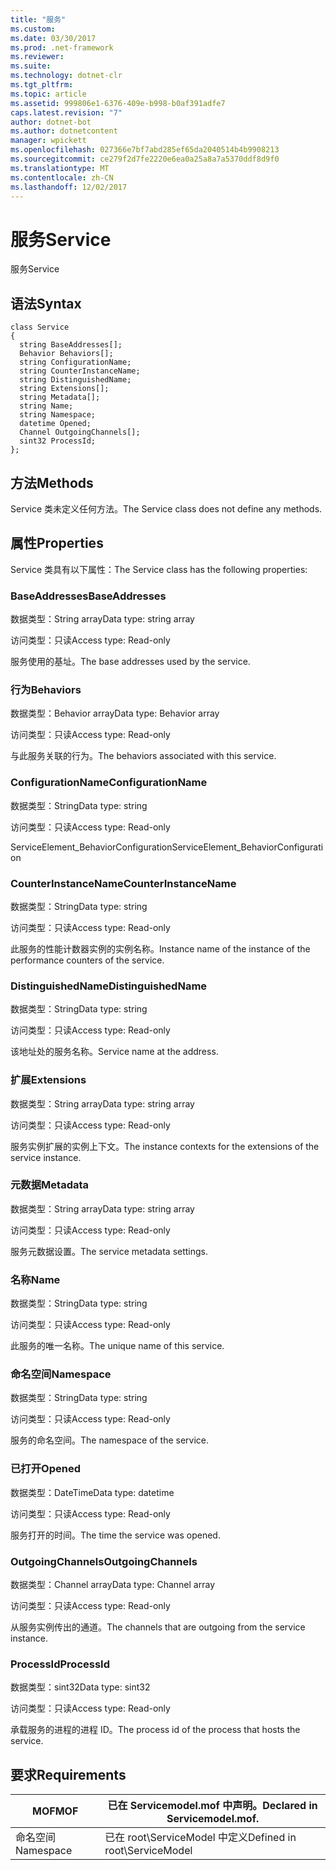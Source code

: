 ```yaml
---
title: "服务"
ms.custom: 
ms.date: 03/30/2017
ms.prod: .net-framework
ms.reviewer: 
ms.suite: 
ms.technology: dotnet-clr
ms.tgt_pltfrm: 
ms.topic: article
ms.assetid: 999806e1-6376-409e-b998-b0af391adfe7
caps.latest.revision: "7"
author: dotnet-bot
ms.author: dotnetcontent
manager: wpickett
ms.openlocfilehash: 027366e7bf7abd285ef65da2040514b4b9908213
ms.sourcegitcommit: ce279f2d7fe2220e6ea0a25a8a7a5370ddf8d9f0
ms.translationtype: MT
ms.contentlocale: zh-CN
ms.lasthandoff: 12/02/2017
---
```

# <a name="service"></a><span data-ttu-id="26b36-102">服务</span><span class="sxs-lookup"><span data-stu-id="26b36-102">Service</span></span>
<span data-ttu-id="26b36-103">服务</span><span class="sxs-lookup"><span data-stu-id="26b36-103">Service</span></span>  
  
## <a name="syntax"></a><span data-ttu-id="26b36-104">语法</span><span class="sxs-lookup"><span data-stu-id="26b36-104">Syntax</span></span>  
  
```  
class Service  
{  
  string BaseAddresses[];  
  Behavior Behaviors[];  
  string ConfigurationName;  
  string CounterInstanceName;  
  string DistinguishedName;  
  string Extensions[];  
  string Metadata[];  
  string Name;  
  string Namespace;  
  datetime Opened;  
  Channel OutgoingChannels[];  
  sint32 ProcessId;  
};  
```  
  
## <a name="methods"></a><span data-ttu-id="26b36-105">方法</span><span class="sxs-lookup"><span data-stu-id="26b36-105">Methods</span></span>  
 <span data-ttu-id="26b36-106">Service 类未定义任何方法。</span><span class="sxs-lookup"><span data-stu-id="26b36-106">The Service class does not define any methods.</span></span>  
  
## <a name="properties"></a><span data-ttu-id="26b36-107">属性</span><span class="sxs-lookup"><span data-stu-id="26b36-107">Properties</span></span>  
 <span data-ttu-id="26b36-108">Service 类具有以下属性：</span><span class="sxs-lookup"><span data-stu-id="26b36-108">The Service class has the following properties:</span></span>  
  
### <a name="baseaddresses"></a><span data-ttu-id="26b36-109">BaseAddresses</span><span class="sxs-lookup"><span data-stu-id="26b36-109">BaseAddresses</span></span>  
 <span data-ttu-id="26b36-110">数据类型：String array</span><span class="sxs-lookup"><span data-stu-id="26b36-110">Data type: string array</span></span>  
  
 <span data-ttu-id="26b36-111">访问类型：只读</span><span class="sxs-lookup"><span data-stu-id="26b36-111">Access type: Read-only</span></span>  
  
 <span data-ttu-id="26b36-112">服务使用的基址。</span><span class="sxs-lookup"><span data-stu-id="26b36-112">The base addresses used by the service.</span></span>  
  
### <a name="behaviors"></a><span data-ttu-id="26b36-113">行为</span><span class="sxs-lookup"><span data-stu-id="26b36-113">Behaviors</span></span>  
 <span data-ttu-id="26b36-114">数据类型：Behavior array</span><span class="sxs-lookup"><span data-stu-id="26b36-114">Data type: Behavior array</span></span>  
  
 <span data-ttu-id="26b36-115">访问类型：只读</span><span class="sxs-lookup"><span data-stu-id="26b36-115">Access type: Read-only</span></span>  
  
 <span data-ttu-id="26b36-116">与此服务关联的行为。</span><span class="sxs-lookup"><span data-stu-id="26b36-116">The behaviors associated with this service.</span></span>  
  
### <a name="configurationname"></a><span data-ttu-id="26b36-117">ConfigurationName</span><span class="sxs-lookup"><span data-stu-id="26b36-117">ConfigurationName</span></span>  
 <span data-ttu-id="26b36-118">数据类型：String</span><span class="sxs-lookup"><span data-stu-id="26b36-118">Data type: string</span></span>  
  
 <span data-ttu-id="26b36-119">访问类型：只读</span><span class="sxs-lookup"><span data-stu-id="26b36-119">Access type: Read-only</span></span>  
  
 <span data-ttu-id="26b36-120">ServiceElement_BehaviorConfiguration</span><span class="sxs-lookup"><span data-stu-id="26b36-120">ServiceElement_BehaviorConfiguration</span></span>  
  
### <a name="counterinstancename"></a><span data-ttu-id="26b36-121">CounterInstanceName</span><span class="sxs-lookup"><span data-stu-id="26b36-121">CounterInstanceName</span></span>  
 <span data-ttu-id="26b36-122">数据类型：String</span><span class="sxs-lookup"><span data-stu-id="26b36-122">Data type: string</span></span>  
  
 <span data-ttu-id="26b36-123">访问类型：只读</span><span class="sxs-lookup"><span data-stu-id="26b36-123">Access type: Read-only</span></span>  
  
 <span data-ttu-id="26b36-124">此服务的性能计数器实例的实例名称。</span><span class="sxs-lookup"><span data-stu-id="26b36-124">Instance name of the instance of the performance counters of the service.</span></span>  
  
### <a name="distinguishedname"></a><span data-ttu-id="26b36-125">DistinguishedName</span><span class="sxs-lookup"><span data-stu-id="26b36-125">DistinguishedName</span></span>  
 <span data-ttu-id="26b36-126">数据类型：String</span><span class="sxs-lookup"><span data-stu-id="26b36-126">Data type: string</span></span>  
  
 <span data-ttu-id="26b36-127">访问类型：只读</span><span class="sxs-lookup"><span data-stu-id="26b36-127">Access type: Read-only</span></span>  
  
 <span data-ttu-id="26b36-128">该地址处的服务名称。</span><span class="sxs-lookup"><span data-stu-id="26b36-128">Service name at the address.</span></span>  
  
### <a name="extensions"></a><span data-ttu-id="26b36-129">扩展</span><span class="sxs-lookup"><span data-stu-id="26b36-129">Extensions</span></span>  
 <span data-ttu-id="26b36-130">数据类型：String array</span><span class="sxs-lookup"><span data-stu-id="26b36-130">Data type: string array</span></span>  
  
 <span data-ttu-id="26b36-131">访问类型：只读</span><span class="sxs-lookup"><span data-stu-id="26b36-131">Access type: Read-only</span></span>  
  
 <span data-ttu-id="26b36-132">服务实例扩展的实例上下文。</span><span class="sxs-lookup"><span data-stu-id="26b36-132">The instance contexts for the extensions of the service instance.</span></span>  
  
### <a name="metadata"></a><span data-ttu-id="26b36-133">元数据</span><span class="sxs-lookup"><span data-stu-id="26b36-133">Metadata</span></span>  
 <span data-ttu-id="26b36-134">数据类型：String array</span><span class="sxs-lookup"><span data-stu-id="26b36-134">Data type: string array</span></span>  
  
 <span data-ttu-id="26b36-135">访问类型：只读</span><span class="sxs-lookup"><span data-stu-id="26b36-135">Access type: Read-only</span></span>  
  
 <span data-ttu-id="26b36-136">服务元数据设置。</span><span class="sxs-lookup"><span data-stu-id="26b36-136">The service metadata settings.</span></span>  
  
### <a name="name"></a><span data-ttu-id="26b36-137">名称</span><span class="sxs-lookup"><span data-stu-id="26b36-137">Name</span></span>  
 <span data-ttu-id="26b36-138">数据类型：String</span><span class="sxs-lookup"><span data-stu-id="26b36-138">Data type: string</span></span>  
  
 <span data-ttu-id="26b36-139">访问类型：只读</span><span class="sxs-lookup"><span data-stu-id="26b36-139">Access type: Read-only</span></span>  
  
 <span data-ttu-id="26b36-140">此服务的唯一名称。</span><span class="sxs-lookup"><span data-stu-id="26b36-140">The unique name of this service.</span></span>  
  
### <a name="namespace"></a><span data-ttu-id="26b36-141">命名空间</span><span class="sxs-lookup"><span data-stu-id="26b36-141">Namespace</span></span>  
 <span data-ttu-id="26b36-142">数据类型：String</span><span class="sxs-lookup"><span data-stu-id="26b36-142">Data type: string</span></span>  
  
 <span data-ttu-id="26b36-143">访问类型：只读</span><span class="sxs-lookup"><span data-stu-id="26b36-143">Access type: Read-only</span></span>  
  
 <span data-ttu-id="26b36-144">服务的命名空间。</span><span class="sxs-lookup"><span data-stu-id="26b36-144">The namespace of the service.</span></span>  
  
### <a name="opened"></a><span data-ttu-id="26b36-145">已打开</span><span class="sxs-lookup"><span data-stu-id="26b36-145">Opened</span></span>  
 <span data-ttu-id="26b36-146">数据类型：DateTime</span><span class="sxs-lookup"><span data-stu-id="26b36-146">Data type: datetime</span></span>  
  
 <span data-ttu-id="26b36-147">访问类型：只读</span><span class="sxs-lookup"><span data-stu-id="26b36-147">Access type: Read-only</span></span>  
  
 <span data-ttu-id="26b36-148">服务打开的时间。</span><span class="sxs-lookup"><span data-stu-id="26b36-148">The time the service was opened.</span></span>  
  
### <a name="outgoingchannels"></a><span data-ttu-id="26b36-149">OutgoingChannels</span><span class="sxs-lookup"><span data-stu-id="26b36-149">OutgoingChannels</span></span>  
 <span data-ttu-id="26b36-150">数据类型：Channel array</span><span class="sxs-lookup"><span data-stu-id="26b36-150">Data type: Channel array</span></span>  
  
 <span data-ttu-id="26b36-151">访问类型：只读</span><span class="sxs-lookup"><span data-stu-id="26b36-151">Access type: Read-only</span></span>  
  
 <span data-ttu-id="26b36-152">从服务实例传出的通道。</span><span class="sxs-lookup"><span data-stu-id="26b36-152">The channels that are outgoing from the service instance.</span></span>  
  
### <a name="processid"></a><span data-ttu-id="26b36-153">ProcessId</span><span class="sxs-lookup"><span data-stu-id="26b36-153">ProcessId</span></span>  
 <span data-ttu-id="26b36-154">数据类型：sint32</span><span class="sxs-lookup"><span data-stu-id="26b36-154">Data type: sint32</span></span>  
  
 <span data-ttu-id="26b36-155">访问类型：只读</span><span class="sxs-lookup"><span data-stu-id="26b36-155">Access type: Read-only</span></span>  
  
 <span data-ttu-id="26b36-156">承载服务的进程的进程 ID。</span><span class="sxs-lookup"><span data-stu-id="26b36-156">The process id of the process that hosts the service.</span></span>  
  
## <a name="requirements"></a><span data-ttu-id="26b36-157">要求</span><span class="sxs-lookup"><span data-stu-id="26b36-157">Requirements</span></span>  
  
|<span data-ttu-id="26b36-158">MOF</span><span class="sxs-lookup"><span data-stu-id="26b36-158">MOF</span></span>|<span data-ttu-id="26b36-159">已在 Servicemodel.mof 中声明。</span><span class="sxs-lookup"><span data-stu-id="26b36-159">Declared in Servicemodel.mof.</span></span>|  
|---------|-----------------------------------|  
|<span data-ttu-id="26b36-160">命名空间</span><span class="sxs-lookup"><span data-stu-id="26b36-160">Namespace</span></span>|<span data-ttu-id="26b36-161">已在 root\ServiceModel 中定义</span><span class="sxs-lookup"><span data-stu-id="26b36-161">Defined in root\ServiceModel</span></span>|
